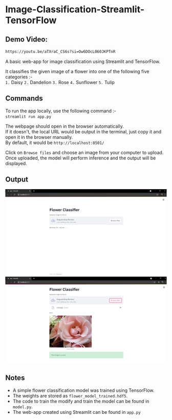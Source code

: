 # Image-Classification-Streamlit-TensorFlow

## Demo Video: 

```bash
https://youtu.be/aTXraC_CS6s?si=Ow6DOcL060JKPTnR
```

A basic web-app for image classification using Streamlit and TensorFlow.

It classifies the given image of a flower into one of the following five categories :-  
`1.` Daisy
`2.` Dandelion
`3.` Rose
`4.` Sunflower
`5.` Tulip



## Commands

To run the app locally, use the following command :-  
`streamlit run app.py`

The webpage should open in the browser automatically.  
If it doesn't, the local URL would be output in the terminal, just copy it and open it in the browser manually.  
By default, it would be `http://localhost:8501/`  

Click on `Browse files` and choose an image from your computer to upload.  
Once uploaded, the model will perform inference and the output will be displayed.  

## Output

<img src ='misc/sample_home_page.png' width = 700>  

<img src ='misc/sample_output.png' width = 700>


## Notes
* A simple flower classification model was trained using TensorFlow.  
* The weights are stored as `flower_model_trained.hdf5`.  
* The code to train the modify and train the model can be found in `model.py`.  
* The web-app created using Streamlit can be found in `app.py`

